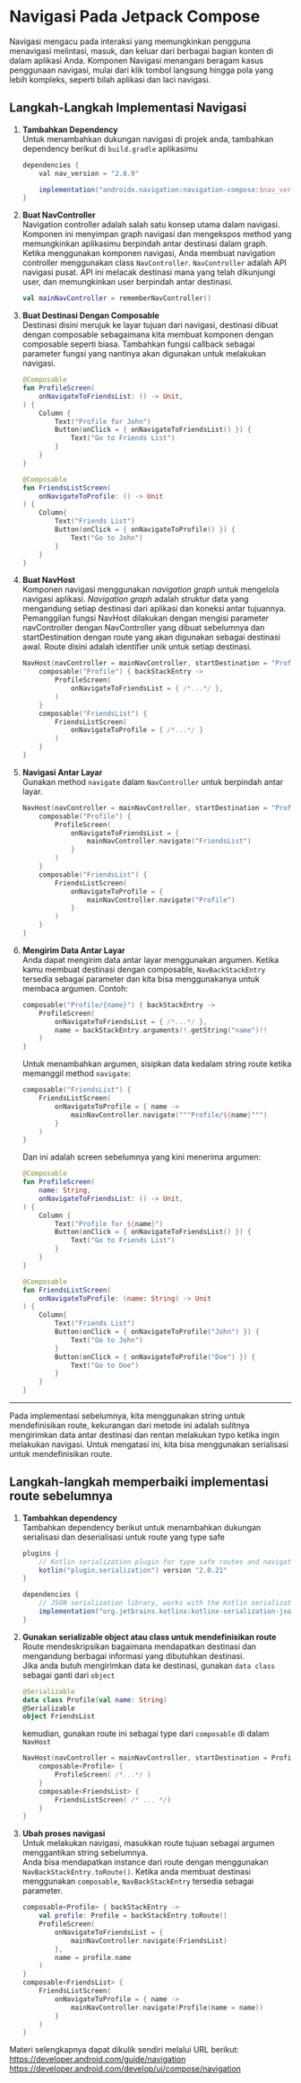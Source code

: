# Navigasi Pada Jetpack Compose

Navigasi mengacu pada interaksi yang memungkinkan pengguna menavigasi melintasi, masuk, dan keluar dari berbagai bagian konten di dalam aplikasi Anda. Komponen Navigasi menangani beragam kasus penggunaan navigasi, mulai dari klik tombol langsung hingga pola yang lebih kompleks, seperti bilah aplikasi dan laci navigasi.

## Langkah-Langkah Implementasi Navigasi

1. **Tambahkan Dependency**  
    Untuk menambahkan dukungan navigasi di projek anda, tambahkan dependency berikut di `build.gradle` aplikasimu

    ```gradle
    dependencies {
        val nav_version = "2.8.9"

        implementation("androidx.navigation:navigation-compose:$nav_version")
    }
    ```

2. **Buat NavController**  
    Navigation controller adalah salah satu konsep utama dalam navigasi. Komponen ini menyimpan graph navigasi dan mengekspos method yang memungkinkan aplikasimu berpindah antar destinasi dalam graph.
    \
    Ketika menggunakan komponen navigasi, Anda membuat navigation controller menggunakan class `NavController`. `NavController` adalah API navigasi pusat. API ini melacak destinasi mana yang telah dikunjungi user, dan memungkinkan user berpindah antar destinasi.

    ```Kotlin
    val mainNavController = rememberNavController()
    ```
    <!-- Anda harus membuat NavController di posisi yang tinggi dalam hirarki composable Anda. Ia harus cukup tinggi sehingga semua composable yang perlu mereferensikannya dapat melakukannya. Dengan demikian, Kamu dapat menggunakan NavController sebagai sumber kebenaran tunggal untuk memperbarui composable di luar layar. Hal ini mengikuti prinsip-prinsip _state hoisting_. -->

3. **Buat Destinasi Dengan Composable**  
    Destinasi disini merujuk ke layar tujuan dari navigasi, destinasi dibuat dengan composable sebagaimana kita membuat komponen dengan composable seperti biasa. Tambahkan fungsi callback sebagai parameter fungsi yang nantinya akan digunakan untuk melakukan navigasi.

    ```kotlin
    @Composable
    fun ProfileScreen(
        onNavigateToFriendsList: () -> Unit,
    ) {
        Column {
            Text("Profile for John")
            Button(onClick = { onNavigateToFriendsList() }) {
                Text("Go to Friends List")
            }
        }
    }

    @Composable
    fun FriendsListScreen(
        onNavigateToProfile: () -> Unit
    ) {
        Column{
            Text("Friends List")
            Button(onClick = { onNavigateToProfile() }) {
                Text("Go to John")
            }
        }
    }
    ```

3. **Buat NavHost**  
    Komponen navigasi menggunakan _navigation graph_ untuk mengelola navigasi aplikasi. _Navigation graph_ adalah struktur data yang mengandung setiap destinasi dari aplikasi dan koneksi antar tujuannya. 
    \
    Pemanggilan fungsi NavHost dilakukan dengan mengisi parameter navController dengan NavController yang dibuat sebelumnya dan startDestination dengan route yang akan digunakan sebagai destinasi awal. Route disini adalah identifier unik untuk setiap destinasi.
    ```kotlin
    NavHost(navController = mainNavController, startDestination = "Profile", modifier = modifier) {
        composable("Profile") { backStackEntry ->
            ProfileScreen(
                onNavigateToFriendsList = { /*...*/ },
            )
        }
        composable("FriendsList") {
            FriendsListScreen(
                onNavigateToProfile = { /*...*/ }
            )
        }
    }
    ```

4. **Navigasi Antar Layar**  
    Gunakan method `navigate` dalam `NavController` untuk berpindah antar layar.
    ```kotlin
    NavHost(navController = mainNavController, startDestination = "Profile", modifier = modifier) {
        composable("Profile") {
            ProfileScreen(
                onNavigateToFriendsList = {
                    mainNavController.navigate("FriendsList")
                }
            )
        }
        composable("FriendsList") {
            FriendsListScreen(
                onNavigateToProfile = {
                    mainNavController.navigate("Profile")
                }
            )
        }
    }
    ```

5. **Mengirim Data Antar Layar**  
    Anda dapat mengirim data antar layar menggunakan argumen. Ketika kamu membuat destinasi dengan composable, `NavBackStackEntry` tersedia sebagai parameter dan kita bisa menggunakanya untuk membaca argumen. Contoh:
    ```kotlin
    composable("Profile/{name}") { backStackEntry ->
        ProfileScreen(
            onNavigateToFriendsList = { /*...*/ },
            name = backStackEntry.arguments!!.getString("name")!!
        )
    }
    ```

    Untuk menambahkan argumen, sisipkan data kedalam string route ketika memanggil method `navigate`:
    ```kotlin
    composable("FriendsList") {
        FriendsListScreen(
            onNavigateToProfile = { name ->
                mainNavController.navigate("""Profile/${name}""")
            }
        )
    }
    ```
    Dan ini adalah screen sebelumnya yang kini menerima argumen: 
    ```kotlin
    @Composable
    fun ProfileScreen(
        name: String,
        onNavigateToFriendsList: () -> Unit,
    ) {
        Column {
            Text("Profile for ${name}")
            Button(onClick = { onNavigateToFriendsList() }) {
                Text("Go to Friends List")
            }
        }
    }

    @Composable
    fun FriendsListScreen(
        onNavigateToProfile: (name: String) -> Unit
    ) {
        Column{
            Text("Friends List")
            Button(onClick = { onNavigateToProfile("John") }) {
                Text("Go to John")
            }
            Button(onClick = { onNavigateToProfile("Doe") }) {
                Text("Go to Doe")
            }
        }
    }
    ```
---    
Pada implementasi sebelumnya, kita menggunakan string untuk mendefinisikan route, kekurangan dari metode ini adalah sulitnya mengirimkan data antar destinasi dan rentan melakukan typo ketika ingin melakukan navigasi. Untuk mengatasi ini, kita bisa menggunakan serialisasi untuk mendefinisikan route.

## Langkah-langkah memperbaiki implementasi route sebelumnya

1.  **Tambahkan dependency**  
    Tambahkan dependency berikut untuk menambahkan dukungan serialisasi dan deserialisasi untuk route yang type safe
    ```gradle
    plugins {
        // Kotlin serialization plugin for type safe routes and navigation arguments
        kotlin("plugin.serialization") version "2.0.21"
    }

    dependencies {
        // JSON serialization library, works with the Kotlin serialization plugin
        implementation("org.jetbrains.kotlinx:kotlinx-serialization-json:1.7.3")
    }
    ```
2. **Gunakan serializable object atau class untuk mendefinisikan route**  
    Route mendeskripsikan bagaimana mendapatkan destinasi dan mengandung berbagai informasi yang dibutuhkan destinasi.
    \
    Jika anda butuh mengirimkan data ke destinasi, gunakan `data class` sebagai ganti dari `object`
    ```kotlin
    @Serializable
    data class Profile(val name: String)
    @Serializable
    object FriendsList
    ```
    kemudian, gunakan route ini sebagai type dari `composable` di dalam `NavHost`
    ```kotlin
    NavHost(navController = mainNavController, startDestination = Profile(name = "John Doe"), modifier = modifier) {
        composable<Profile> {
            ProfileScreen( /*...*/ )
        }
        composable<FriendsList> {
            FriendsListScreen( /* ... */)
        }
    }
    ```
3. **Ubah proses navigasi**  
    Untuk melakukan navigasi, masukkan route tujuan sebagai argumen menggantikan string sebelumnya.
    \
    Anda bisa mendapatkan instance dari route dengan menggunakan `NavBackStackEntry.toRoute()`. Ketika anda membuat destinasi menggunakan `composable`, `NavBackStackEntry` tersedia sebagai parameter.

    ```kotlin
    composable<Profile> { backStackEntry ->
        val profile: Profile = backStackEntry.toRoute()
        ProfileScreen(
            onNavigateToFriendsList = {
                mainNavController.navigate(FriendsList)
            },
            name = profile.name
        )
    }
    composable<FriendsList> {
        FriendsListScreen(
            onNavigateToProfile = { name ->
                mainNavController.navigate(Profile(name = name))
            }
        )
    }
    ```

Materi selengkapnya dapat dikulik sendiri melalui URL berikut:  
https://developer.android.com/guide/navigation  
https://developer.android.com/develop/ui/compose/navigation  
